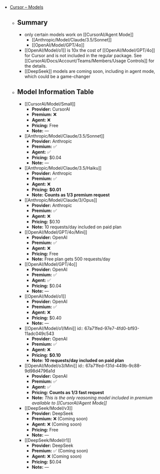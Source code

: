 - [Cursor – Models](https://docs.cursor.com/settings/models)
	- ## Summary
		- only certain models work on [[CursorAI/Agent Mode]]
			- [[Anthropic/Model/Claude/3.5/Sonnet]]
			- [[OpenAI/Model/GPT/4o]]
		- [[OpenAI/Model/o1]] is 10x the cost of [[OpenAI/Model/GPT/4o]] for Cursor and is not included in the regular package. See [[CursorAI/Docs/Account/Teams/Members/Usage Controls]] for the details.
		- [[DeepSeek]] models are coming soon, including in agent mode, which could be a game-changer
	- ## Model Information Table
		- [[CursorAI/Model/Small]]
			- **Provider:** CursorAI
			- **Premium:** ❌
			- **Agent:** ❌
			- **Pricing:** Free
			- **Note:** —
		- [[Anthropic/Model/Claude/3.5/Sonnet]]
			- **Provider:** Anthropic
			- **Premium:** ✅
			- **Agent:** ✅
			- **Pricing:** $0.04
			- **Note:** —
		- [[Anthropic/Model/Claude/3.5/Haiku]]
			- **Provider:** Anthropic
			- **Premium:** ✅
			- **Agent:** ❌
			- **Pricing:** **$0.01**
			- **Note:** **Counts as 1/3 premium request**
		- [[Anthropic/Model/Claude/3/Opus]]
			- **Provider:** Anthropic
			- **Premium:** ✅
			- **Agent:** ❌
			- **Pricing:** $0.10
			- **Note:** 10 requests/day included on paid plan
		- [[OpenAI/Model/GPT/4o/Mini]]
			- **Provider:** OpenAI
			- **Premium:** ✅
			- **Agent:** ❌
			- **Pricing:** Free
			- **Note:** Free plan gets 500 requests/day
		- [[OpenAI/Model/GPT/4o]]
			- **Provider:** OpenAI
			- **Premium:** ✅
			- **Agent:** ✅
			- **Pricing:** $0.04
			- **Note:** —
		- [[OpenAI/Model/o1]]
			- **Provider:** OpenAI
			- **Premium:** ✅
			- **Agent:** ❌
			- **Pricing:** $0.40
			- **Note:** —
		- [[OpenAI/Model/o1/Mini]]
		  id:: 67a71fed-97e7-4fd0-bf93-11adc049c543
			- **Provider:** OpenAI
			- **Premium:** ✅
			- **Agent:** ❌
			- **Pricing:** **$0.10**
			- **Note:** **10 requests/day included on paid plan**
		- [[OpenAI/Model/o3/Mini]]
		  id:: 67a71fed-f31d-449b-9c88-9d98d4796a1d
			- **Provider:** OpenAI
			- **Premium:** ✅
			- **Agent:** ✅
			- **Pricing:** **Counts as 1/3 fast request**
			- **Note:** *This is the only reasoning model included in premium available to [[CursorAI/Agent Mode]]*
		- [[DeepSeek/Model/v3]]
			- **Provider:** DeepSeek
			- **Premium:** ❌ (Coming soon)
			- **Agent:** ❌ (Coming soon)
			- **Pricing:** Free
			- **Note:** —
		- [[DeepSeek/Model/r1]]
			- **Provider:** DeepSeek
			- **Premium:** ✅ (Coming soon)
			- **Agent:** ❌ (Coming soon)
			- **Pricing:** $0.04
			- **Note:** —